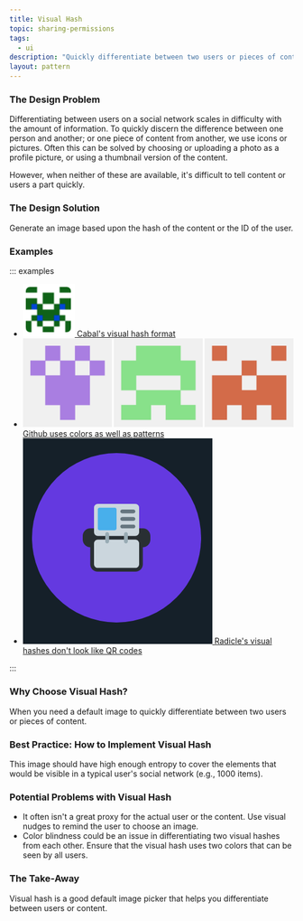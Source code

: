 ```yaml
---
title: Visual Hash
topic: sharing-permissions
tags:
  - ui
description: "Quickly differentiate between two users or pieces of content."
layout: pattern
---
```


### The Design Problem

Differentiating between users on a social network scales in difficulty with the
amount of information. To quickly discern the difference between one person and
another; or one piece of content from another, we use icons or pictures. Often
this can be solved by choosing or uploading a photo as a profile picture, or
using a thumbnail version of the content.

However, when neither of these are available, it's difficult to tell content or
users a part quickly.

### The Design Solution

Generate an image based upon the hash of the content or the ID of
the user.

### Examples

::: examples

- [![Visual hash in Cabal](visual-hash-cabal.png) Cabal's visual hash format](visual-hash-cabal.png)
- [![Visual hash in Cabal](visual-hash-github.png) Github uses colors as well as patterns](visual-hash-github.png)
- [![Visual hash in Radicle](visual-hash-radicle.png) Radicle's visual hashes don't look like QR codes](visual-hash-radicle.png)

:::

### Why Choose Visual Hash?

When you need a default image to quickly differentiate between two users or pieces
of content.

### Best Practice: How to Implement Visual Hash

This image should have high enough entropy to cover the elements that would be
visible in a typical user's social network (e.g., 1000 items).

### Potential Problems with Visual Hash

- It often isn't a great proxy for the actual user or the content. Use visual
  nudges to remind the user to choose an image.
- Color blindness could be an issue in differentiating two visual hashes from
  each other. Ensure that the visual hash uses two colors that can be seen by all users.

### The Take-Away

Visual hash is a good default image picker that helps you differentiate between users or content.
